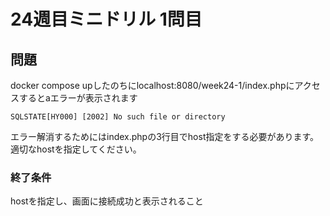 # 24週目ミニドリル 1問目

## 問題

docker compose upしたのちにlocalhost:8080/week24-1/index.phpにアクセスするとaエラーが表示されます

```
SQLSTATE[HY000] [2002] No such file or directory
```

エラー解消するためにはindex.phpの3行目でhost指定をする必要があります。
適切なhostを指定してください。

### 終了条件
hostを指定し、画面に接続成功と表示されること


